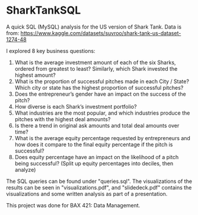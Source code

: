 # SharkTankSQL
A quick SQL (MySQL) analysis for the US version of Shark Tank.
Data is from: https://www.kaggle.com/datasets/suvroo/shark-tank-us-dataset-1274-48

I explored 8 key business questions:
1. What is the average investment amount of each of the six Sharks, ordered from greatest to least? Similarly, which Shark invested the highest amount? 
2. What is the proportion of successful pitches made in each City / State? Which city or state has the highest proportion of successful pitches?
3. Does the entrepreneur’s gender have an impact on the success of the pitch? 
4. How diverse is each Shark’s investment portfolio? 
5. What industries are the most popular, and which industries produce the pitches with the highest deal amounts? 
6. Is there a trend in original ask amounts and total deal amounts over time? 
7. What is the average equity percentage requested by entrepreneurs and how does it compare to the final equity percentage if the pitch is successful? 
8. Does equity percentage have an impact on the likelihood of a pitch being successful? (Split up equity percentages into deciles, then analyze) 

The SQL queries can be found under "queries.sql". The visualizations of the results can be seen in "visualizations.pdf", and "slidedeck.pdf" contains the visualizations and some written analysis as part of a presentation.

This project was done for BAX 421: Data Management.
